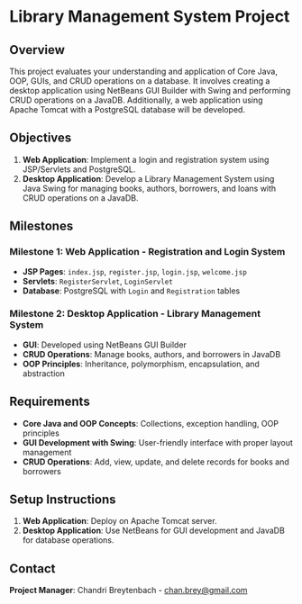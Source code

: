 # Library Management System Project

## Overview
This project evaluates your understanding and application of Core Java, OOP, GUIs, and CRUD operations on a database. It involves creating a desktop application using NetBeans GUI Builder with Swing and performing CRUD operations on a JavaDB. Additionally, a web application using Apache Tomcat with a PostgreSQL database will be developed.

## Objectives
1. **Web Application**: Implement a login and registration system using JSP/Servlets and PostgreSQL.
2. **Desktop Application**: Develop a Library Management System using Java Swing for managing books, authors, borrowers, and loans with CRUD operations on a JavaDB.

## Milestones
### Milestone 1: Web Application - Registration and Login System
- **JSP Pages**: `index.jsp`, `register.jsp`, `login.jsp`, `welcome.jsp`
- **Servlets**: `RegisterServlet`, `LoginServlet`
- **Database**: PostgreSQL with `Login` and `Registration` tables

### Milestone 2: Desktop Application - Library Management System
- **GUI**: Developed using NetBeans GUI Builder
- **CRUD Operations**: Manage books, authors, and borrowers in JavaDB
- **OOP Principles**: Inheritance, polymorphism, encapsulation, and abstraction

## Requirements
- **Core Java and OOP Concepts**: Collections, exception handling, OOP principles
- **GUI Development with Swing**: User-friendly interface with proper layout management
- **CRUD Operations**: Add, view, update, and delete records for books and borrowers

## Setup Instructions
1. **Web Application**: Deploy on Apache Tomcat server.
2. **Desktop Application**: Use NetBeans for GUI development and JavaDB for database operations.

## Contact
**Project Manager**: Chandri Breytenbach - chan.brey@gmail.com
